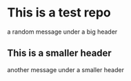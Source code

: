 # This is a test repo
a random message under a big header
## This is a smaller header
another message under a smaller header
